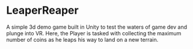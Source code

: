 # LeaperReaper

A simple 3d demo game built in Unity to test the waters of game dev and plunge into VR. Here, the Player is tasked with collecting the maximum number of coins as he leaps his way to land on a new terrain.
